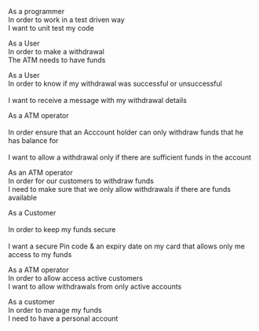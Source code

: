 As a programmer <br>
In order to work in a test driven way <br>
I want to unit test my code <br>

As a User <br>
In order to make a withdrawal <br>
The ATM needs to have funds <br>
 
 As a User               <br>
In order to know if my withdrawal was successful or unsuccessful   <br>            
I want to receive a message with my withdrawal details<br>

As a ATM operator <br>          
In order ensure that an Acccount holder can only withdraw funds that he has balance for  <br>         
I want to allow a withdrawal only if there are sufficient funds in the account<br>

As an ATM operator <br>
In order for our customers to withdraw funds <br>
I need to make sure that we only allow withdrawals if there are funds available <br>

As a Customer<br>              
In order to keep my funds secure <br>            
I want a secure Pin code & an expiry date on my card that allows only me access to my funds

As a ATM operator<br>
In order to allow access active customers<br>
I want to allow withdrawals from only active accounts<br>

As a customer<br>
In order to manage my funds<br>
I need to have a personal account<br>